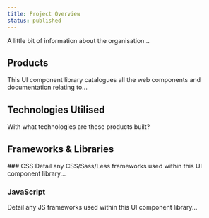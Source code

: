 ```yaml
---
title: Project Overview
status: published
---
```

A little bit of information about the organisation...

## Products
This UI component library catalogues all the web components and documentation relating to...

## Technologies Utilised
With what technologies are these products built?

## Frameworks & Libraries
### CSS
Detail any CSS/Sass/Less frameworks used within this UI component library... 

### JavaScript
Detail any JS frameworks used within this UI component library...
